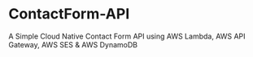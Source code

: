 # ContactForm-API
A Simple Cloud Native Contact Form API using AWS Lambda, AWS API Gateway, AWS SES &amp; AWS DynamoDB
